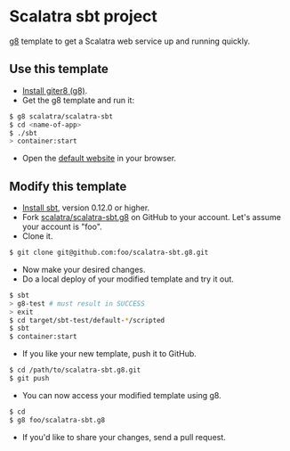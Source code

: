 # Scalatra sbt project #

[g8](http://github.com/n8han/giter8) template to get a Scalatra web service up and running quickly.

## Use this template ##

- [Install giter8 (g8)](https://raw.github.com/ymasory/scalatra-sbt.g8/master/src/main/g8/sbt).
- Get the g8 template and run it:

```sh
$ g8 scalatra/scalatra-sbt
$ cd <name-of-app>
$ ./sbt
> container:start
```

- Open the [default website](http://localhost:8080/) in your browser.

## Modify this template ##

- [Install sbt](https://github.com/harrah/xsbt/wiki/Getting-Started-Setup), version 0.12.0 or higher.
- Fork [scalatra/scalatra-sbt.g8](https://github.com/scalatra/scalatra-sbt.g8) on GitHub to your account.
Let's assume your account is "foo".
- Clone it.

```sh
$ git clone git@github.com:foo/scalatra-sbt.g8.git
```

- Now make your desired changes.
- Do a local deploy of your modified template and try it out.

```sh
$ sbt
> g8-test # must result in SUCCESS
> exit
$ cd target/sbt-test/default-*/scripted
$ sbt
$ container:start
```

- If you like your new template, push it to GitHub.

```sh
$ cd /path/to/scalatra-sbt.g8.git
$ git push
```

- You can now access your modified template using g8.

```sh
$ cd
$ g8 foo/scalatra-sbt.g8
```

- If you'd like to share your changes, send a pull request.

